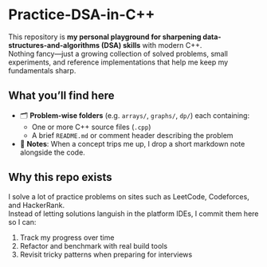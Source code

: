 # Practice-DSA-in-C++

This repository is **my personal playground for sharpening data-structures-and-algorithms (DSA) skills** with modern C++.  
Nothing fancy—just a growing collection of solved problems, small experiments, and reference implementations that help me keep my fundamentals sharp.

## What you’ll find here

- 🗂️ **Problem-wise folders** (e.g. `arrays/`, `graphs/`, `dp/`) each containing:
  - One or more C++ source files (`.cpp`)
  - A brief `README.md` or comment header describing the problem
- 📝 **Notes**: When a concept trips me up, I drop a short markdown note alongside the code.

## Why this repo exists

I solve a lot of practice problems on sites such as LeetCode, Codeforces, and HackerRank.  
Instead of letting solutions languish in the platform IDEs, I commit them here so I can:

1. Track my progress over time  
2. Refactor and benchmark with real build tools  
3. Revisit tricky patterns when preparing for interviews  
